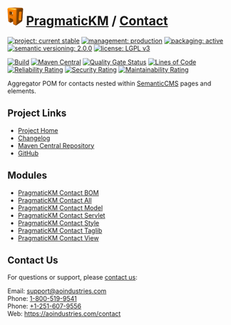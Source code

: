 # [<img src="ao-logo.png" alt="AO Logo" width="35" height="40">](https://github.com/ao-apps) [PragmaticKM](https://github.com/ao-apps/pragmatickm) / [Contact](https://github.com/ao-apps/pragmatickm-contact)

[![project: current stable](https://pragmatickm.com/ao-badges/project-current-stable.svg)](https://aoindustries.com/life-cycle#project-current-stable)
[![management: production](https://pragmatickm.com/ao-badges/management-production.svg)](https://aoindustries.com/life-cycle#management-production)
[![packaging: active](https://pragmatickm.com/ao-badges/packaging-active.svg)](https://aoindustries.com/life-cycle#packaging-active)  
[![semantic versioning: 2.0.0](https://pragmatickm.com/ao-badges/semver-2.0.0.svg)](http://semver.org/spec/v2.0.0.html)
[![license: LGPL v3](https://pragmatickm.com/ao-badges/license-lgpl-3.0.svg)](https://www.gnu.org/licenses/lgpl-3.0)

[![Build](https://github.com/ao-apps/pragmatickm-contact/workflows/Build/badge.svg?branch=1.x)](https://github.com/ao-apps/pragmatickm-contact/actions?query=workflow%3ABuild)
[![Maven Central](https://maven-badges.herokuapp.com/maven-central/com.pragmatickm/pragmatickm-contact/badge.svg)](https://maven-badges.herokuapp.com/maven-central/com.pragmatickm/pragmatickm-contact)
[![Quality Gate Status](https://sonarcloud.io/api/project_badges/measure?branch=1.x&project=com.pragmatickm%3Apragmatickm-contact&metric=alert_status)](https://sonarcloud.io/dashboard?branch=1.x&id=com.pragmatickm%3Apragmatickm-contact)
[![Lines of Code](https://sonarcloud.io/api/project_badges/measure?branch=1.x&project=com.pragmatickm%3Apragmatickm-contact&metric=ncloc)](https://sonarcloud.io/component_measures?branch=1.x&id=com.pragmatickm%3Apragmatickm-contact&metric=ncloc)  
[![Reliability Rating](https://sonarcloud.io/api/project_badges/measure?branch=1.x&project=com.pragmatickm%3Apragmatickm-contact&metric=reliability_rating)](https://sonarcloud.io/component_measures?branch=1.x&id=com.pragmatickm%3Apragmatickm-contact&metric=Reliability)
[![Security Rating](https://sonarcloud.io/api/project_badges/measure?branch=1.x&project=com.pragmatickm%3Apragmatickm-contact&metric=security_rating)](https://sonarcloud.io/component_measures?branch=1.x&id=com.pragmatickm%3Apragmatickm-contact&metric=Security)
[![Maintainability Rating](https://sonarcloud.io/api/project_badges/measure?branch=1.x&project=com.pragmatickm%3Apragmatickm-contact&metric=sqale_rating)](https://sonarcloud.io/component_measures?branch=1.x&id=com.pragmatickm%3Apragmatickm-contact&metric=Maintainability)

Aggregator POM for contacts nested within [SemanticCMS](https://github.com/ao-apps/semanticcms) pages and elements.

## Project Links
* [Project Home](https://pragmatickm.com/contact/)
* [Changelog](https://pragmatickm.com/contact/changelog)
* [Maven Central Repository](https://central.sonatype.com/search?namespace=com.pragmatickm&q=a%3Apragmatickm-contact)
* [GitHub](https://github.com/ao-apps/pragmatickm-contact)

## Modules
* [PragmaticKM Contact BOM](https://github.com/ao-apps/pragmatickm-contact-bom)
* [PragmaticKM Contact All](https://github.com/ao-apps/pragmatickm-contact-all)
* [PragmaticKM Contact Model](https://github.com/ao-apps/pragmatickm-contact-model)
* [PragmaticKM Contact Servlet](https://github.com/ao-apps/pragmatickm-contact-servlet)
* [PragmaticKM Contact Style](https://github.com/ao-apps/pragmatickm-contact-style)
* [PragmaticKM Contact Taglib](https://github.com/ao-apps/pragmatickm-contact-taglib)
* [PragmaticKM Contact View](https://github.com/ao-apps/pragmatickm-contact-view)

## Contact Us
For questions or support, please [contact us](https://aoindustries.com/contact):

Email: [support@aoindustries.com](mailto:support@aoindustries.com)  
Phone: [1-800-519-9541](tel:1-800-519-9541)  
Phone: [+1-251-607-9556](tel:+1-251-607-9556)  
Web: https://aoindustries.com/contact
